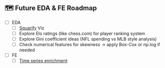 <!-- EDA ROADMAP -->
## 🗺️ Future EDA & FE Roadmap

- [ ] EDA
    - [ ] [Squarify](https://github.com/laserson/squarify) Viz
    - [ ] Explore Elo ratings (like chess.com) for player ranking system
    - [ ] Explore Gini coefficient ideas (NFL spending vs MLB style analysis)
    - [ ] Check numerical features for skewness → apply Box-Cox or np.log if needed
- [ ] FE
    - [ ] [Time series enrichment](https://www.youtube.com/watch?v=z3ZnOW-S550)
